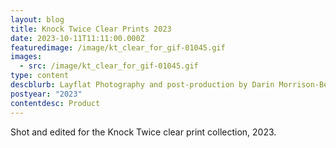 ```yaml
---
layout: blog
title: Knock Twice Clear Prints 2023
date: 2023-10-11T11:11:00.000Z
featuredimage: /image/kt_clear_for_gif-01045.gif
images:
  - src: /image/kt_clear_for_gif-01045.gif
type: content
descblurb: Layflat Photography and post-production by Darin Morrison-Beer
postyear: "2023"
contentdesc: Product
---
```

Shot and edited for the Knock Twice clear print collection, 2023.
